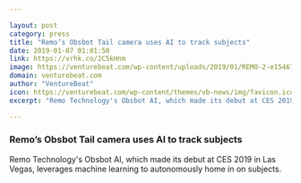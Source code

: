 ```yaml
---

layout: post
category: press
title: "Remo’s Obsbot Tail camera uses AI to track subjects"
date: 2019-01-07 01:01:50
link: https://vrhk.co/2C5kHnm
image: https://venturebeat.com/wp-content/uploads/2019/01/REMO-2-e1546753445325.png?fit=1000%2C700&strip=all
domain: venturebeat.com
author: "VentureBeat"
icon: https://venturebeat.com/wp-content/themes/vb-news/img/favicon.ico
excerpt: "Remo Technology's Obsbot AI, which made its debut at CES 2019 in Las Vegas, leverages machine learning to autonomously home in on subjects."

---
```


### Remo’s Obsbot Tail camera uses AI to track subjects

Remo Technology's Obsbot AI, which made its debut at CES 2019 in Las Vegas, leverages machine learning to autonomously home in on subjects.